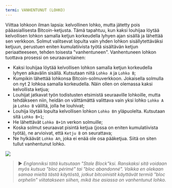 ```yaml
---
termi: VANHENTUNUT (LOHKO)
---
```


Viittaa lohkoon ilman lapsia: kelvollinen lohko, mutta jätetty pois pääasiallisesta Bitcoin-ketjusta. Tämä tapahtuu, kun kaksi louhijaa löytää kelvollisen lohkon samalla ketjun korkeudella lyhyen ajan sisällä ja lähettää sen verkkoon. Solmut valitsevat lopulta vain yhden lohkon sisällytettäväksi ketjuun, perustuen eniten kumulatiivista työtä sisältävän ketjun periaatteeseen, tehden toisesta "vanhentuneen". Vanhentuneen lohkon tuottava prosessi on seuraavanlainen:
* Kaksi louhijaa löytää kelvollisen lohkon samalla ketjun korkeudella lyhyen aikavälin sisällä. Kutsutaan niitä `Lohko A` ja `Lohko B`;
* Kumpikin lähettää lohkonsa Bitcoin-solmuverkkoon. Jokaisella solmulla on nyt 2 lohkoa samalla korkeudella. Näin ollen on olemassa kaksi kelvollista ketjua;
* Louhijat jatkavat työn todistusten etsimistä seuraaville lohkoille, mutta tehdäkseen niin, heidän on välttämättä valittava vain yksi lohko `Lohko A` ja `Lohko B` väliltä, jolla he louhivat;
* Louhija löytää lopulta kelvollisen lohkon `Lohko B`n yläpuolelta. Kutsutaan sitä `Lohko B+1`;
* He lähettävät `Lohko B+1`n verkon solmuille;
* Koska solmut seuraavat pisintä ketjua (jossa on eniten kumulatiivista työtä), ne arvioivat, että `Ketju B` on seurattava;
* Ne hylkäävät `Lohko A`n, joka ei enää ole osa pääketjua. Siitä on siten tullut vanhentunut lohko.

![](../../dictionnaire/assets/9.png)

> ► *Englanniksi tätä kutsutaan "Stale Block"ksi. Ranskaksi sitä voidaan myös kutsua "bloc périmé" tai "bloc abandonné". Vaikka en olekaan samaa mieltä tästä käytöstä, jotkut bitcoinistit käyttävät termiä "bloc orphelin" viitatakseen siihen, mikä itse asiassa on vanhentunut lohko.*